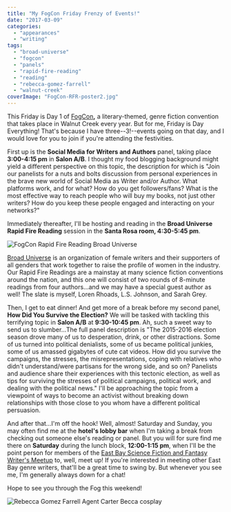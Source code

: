 ```yaml
---
title: "My FogCon Friday Frenzy of Events!"
date: "2017-03-09"
categories:
  - "appearances"
  - "writing"
tags:
  - "broad-universe"
  - "fogcon"
  - "panels"
  - "rapid-fire-reading"
  - "reading"
  - "rebecca-gomez-farrell"
  - "walnut-creek"
coverImage: "FogCon-RFR-poster2.jpg"
---
```


This Friday is Day 1 of [FogCon](http://fogcon.org/)**,** a literary-themed, genre fiction convention that takes place in Walnut Creek every year. But for me, Friday is Day Everything! That's because I have three--3!--events going on that day, and I would love for you to join if you're attending the festivities.

First up is the **Social Media for Writers and Authors** panel, taking place **3:00-4:15 pm** in **Salon A/B**. I thought my food blogging background might yield a different perspective on this topic, the description for which is "Join our panelists for a nuts and bolts discussion from personal experiences in the brave new world of Social Media as Writer and/or Author. What platforms work, and for what? How do you get followers/fans? What is the most effective way to reach people who will buy my books, not just other writers? How do you keep these people engaged and interacting on your networks?"

Immediately thereafter, I'll be hosting and reading in the **Broad Universe Rapid Fire Reading** session in the **Santa Rosa room, 4:30-5:45 pm**.

![FogCon Rapid Fire Reading Broad Universe](https://d2ypg8o05lff0b.cloudfront.net/wp-content/uploads/sites/3/2017/03/FogCon-RFR-poster2-1024x791.jpg)

[Broad Universe](https://broaduniverse.org/) is an organization of female writers and their supporters of all genders that work together to raise the profile of women in the industry. Our Rapid Fire Readings are a mainstay at many science fiction conventions around the nation, and this one will consist of two rounds of 8-minute readings from four authors...and we may have a special guest author as well! The slate is myself, Loren Rhoads, L.S. Johnson, and Sarah Grey.

Then, I get to eat dinner! And get more of a break before my second panel, **How Did You Survive the Election?** We will be tasked with tackling this terrifying topic in **Salon A/B** at **9:30-10:45 pm**. Ah, such a sweet way to send us to slumber...The full panel description is "The 2015-2016 election season drove many of us to desperation, drink, or other distractions. Some of us turned into political denialists, some of us became political junkies, some of us amassed gigabytes of cute cat videos. How did you survive the campaigns, the stresses, the misrepresentations, coping with relatives who didn't understand/were partisans for the wrong side, and so on? Panelists and audience share their experiences with this tectonic election, as well as tips for surviving the stresses of political campaigns, political work, and dealing with the political news." I'll be approaching the topic from a viewpoint of ways to become an activist without breaking down relationships with those close to you whom have a different political persuasion.

And after that...I'm off the hook! Well, almost! Saturday and Sunday, you may often find me at the **hotel's lobby bar** when I'm taking a break from checking out someone else's reading or panel. But you will for sure find me there on **Saturday** during the lunch block, **12:00-1:15 pm**, when I'll be the point person for members of the [East Bay Science Fiction and Fantasy Writer's Meetup](https://www.meetup.com/East-Bay-Science-Fiction-and-Fantasy-Writers/) to, well, meet up! If you're interested in meeting other East Bay genre writers, that'll be a great time to swing by. But whenever you see me, I'm generally always down for a chat!

Hope to see you through the Fog this weekend!

![Rebecca Gomez Farrell Agent Carter Becca cosplay](https://d2ypg8o05lff0b.cloudfront.net/wp-content/uploads/sites/3/2017/03/agent-carter-becca-400x500.jpg)
